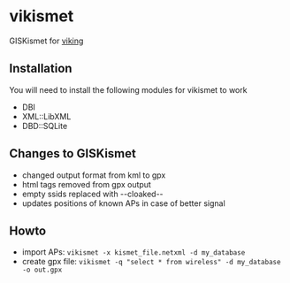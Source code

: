 # vikismet
GISKismet for [viking](https://github.com/viking-gps/viking)

## Installation
You will need to install the following modules for vikismet to work
* DBI
* XML::LibXML
* DBD::SQLite

## Changes to GISKismet
* changed output format from kml to gpx
* html tags removed from gpx output
* empty ssids replaced with --cloaked--
* updates positions of known APs in case of better signal

## Howto
* import APs:       `vikismet -x kismet_file.netxml -d my_database` 
* create gpx file:  `vikismet -q "select * from wireless" -d my_database -o out.gpx`
